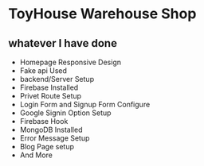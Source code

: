 # ToyHouse Warehouse Shop #
## whatever I have done ##
- Homepage Responsive Design
- Fake api Used
- backend/Server Setup
- Firebase Installed
- Privet Route Setup
- Login Form and Signup Form Configure
- Google Signin Option Setup
- Firebase Hook
- MongoDB Installed
- Error Message Setup
- Blog Page setup
- And More